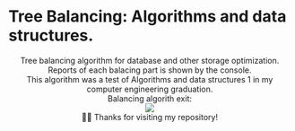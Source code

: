 #  Tree Balancing: Algorithms and data structures.

<div align="center"> 
Tree balancing algorithm for database and other storage optimization. Reports of each balacing part is shown by the console.
 </div>
 <div align="center"> 
This algorithm was a test of Algorithms and data structures 1 in my computer engineering graduation.
 </div>
<div align="center"> 
Balancing algorith exit:
 </div>
<div align="center"> 
<img src="https://github.com/dubernardon/My-Graduation-Tests/assets/102065589/f90324a1-8783-4a4a-96b3-13d08eb3c60c" >
  </div>
  <div align="center"> 
 🙋‍♂️ Thanks for visiting my repository!
</div>
